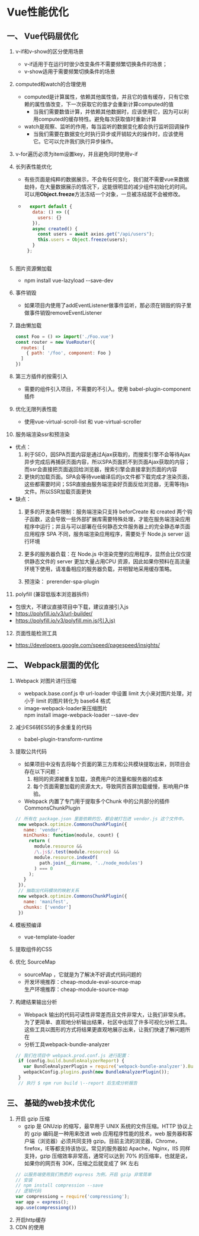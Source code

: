 # Vue性能优化

## 一、 Vue代码层优化

1. v-if和v-show的区分使用场景
   * v-if适用于在运行时很少改变条件不需要频繁切换条件的场景；
   * v-show适用于需要频繁切换条件的场景

2. computed和watch的合理使用
   * computed是计算属性，依赖其他属性值，并且它的值有缓存，只有它依赖的属性值改变，下一次获取它的值才会重新计算computed的值
      + 当我们需要数值计算，并依赖其他数据时，应该使用它，因为可以利用computed的缓存特性。避免每次获取值时重新计算
   * watch是观察、监听的作用，每当监听的数据变化都会执行监听回调操作
      + 当我们需要在数据变化时执行异步或开销较大的操作时，应该使用它。它可以允许我们执行异步操作。
3. v-for遍历必须为item设置key，并且避免同时使用v-if
4. 长列表性能优化
   * 有些页面是纯粹的数据展示，不会有任何变化，我们就不需要vue来数据劫持，在大量数据展示的情况下，这能很明显的减少组件初始化的时间。可以用**Object.freeze**方法冻结一个对象，一旦被冻结就不会被修改。
   * ```javascript
       export default {
        data: () => ({
          users: {}
        }),
        async created() {
          const users = await axios.get("/api/users");
          this.users = Object.freeze(users);
        }
      };
    
5. 图片资源懒加载
   * npm install vue-lazyload --save-dev

6. 事件销毁
   * 如果项目内使用了addEventListener做事件监听，那必须在销毁的钩子里做事件销毁removeEventListener
7. 路由懒加载
    ```javascript
    const Foo = () => import('./Foo.vue')
    const router = new VueRouter({
      routes: [
        { path: '/foo', component: Foo }
      ]
    })
8. 第三方插件的按需引入
   * 需要的组件引入项目，不需要的不引入。使用 babel-plugin-component插件
9. 优化无限列表性能
   * 使用vue-virtual-scroll-list 和 vue-virtual-scroller
10. 服务端渲染ssr和预渲染
   * 优点：
      1. 利于SEO，因SPA页面内容是通过Ajax获取的，而搜索引擎不会等待Ajax异步完成后再捕获页面内容，所以SPA页面抓不到页面Ajax获取的内容；而ssr会直接把页面返回给浏览器，搜索引擎会直接拿到页面的内容
      2. 更快的加载页面。SPA会等待vue编译后的js文件都下载完成才渲染页面，这些都需要时间；SSR直接由服务端渲染好页面反给浏览器，无需等待js文件。所以SSR加载页面更快
  * 缺点：
     1. 更多的开发条件限制：服务端渲染只支持 beforCreate 和 created 两个钩子函数，这会导致一些外部扩展库需要特殊处理，才能在服务端渲染应用程序中运行；并且与可以部署在任何静态文件服务器上的完全静态单页面应用程序 SPA 不同，服务端渲染应用程序，需要处于 Node.js server 运行环境
     2. 更多的服务器负载：在 Node.js 中渲染完整的应用程序，显然会比仅仅提供静态文件的 server 更加大量占用CPU 资源，因此如果你预料在高流量环境下使用，请准备相应的服务器负载，并明智地采用缓存策略。

    1. 预渲染： prerender-spa-plugin 
11. polyfill (兼容低版本浏览器拆件)
  * 包很大，不建议直接项目中下载，建议直接引入js
  * <https://polyfill.io/v3/url-builder/>
  * https://polyfill.io/v3/polyfill.min.js(引入js)

12. 页面性能检测工具
  * <https://developers.google.com/speed/pagespeed/insights/>

## 二、 Webpack层面的优化

1. Webpack 对图片进行压缩
   *  webpack.base.conf.js 中 url-loader 中设置 limit 大小来对图片处理，对小于 limit 的图片转化为 base64 格式
   * image-webpack-loader来压缩图片  
     npm install image-webpack-loader --save-dev
2. 减少ES6转ES5的多余重复的代码
   * babel-plugin-transform-runtime
3. 提取公共代码
   * 如果项目中没有去将每个页面的第三方库和公共模块提取出来，则项目会存在以下问题：
      1. 相同的资源被重复加载，浪费用户的流量和服务器的成本
      2. 每个页面需要加载的资源太大，导致网页首屏加载缓慢，影响用户体验。
   * Webpack 内置了专门用于提取多个Chunk 中的公共部分的插件 CommonsChunkPlugin
   ```javascript
   // 所有在 package.json 里面依赖的包，都会被打包进 vendor.js 这个文件中。
    new webpack.optimize.CommonsChunkPlugin({
      name: 'vendor',
      minChunks: function(module, count) {
        return (
          module.resource &&
          /\.js$/.test(module.resource) &&
          module.resource.indexOf(
            path.join(__dirname, '../node_modules')
          ) === 0
        );
      }
    }),
    // 抽取出代码模块的映射关系
    new webpack.optimize.CommonsChunkPlugin({
      name: 'manifest',
      chunks: ['vendor']
    })
4. 模板预编译  
   * vue-template-loader  
 
5. 提取组件的CSS
6. 优化 SourceMap
   * sourceMap ，它就是为了解决不好调式代码问题的
   * 开发环境推荐：cheap-module-eval-source-map  
     生产环境推荐：cheap-module-source-map
7. 构建结果输出分析
   * Webpack 输出的代码可读性非常差而且文件非常大，让我们非常头疼。为了更简单、直观地分析输出结果，社区中出现了许多可视化分析工具。这些工具以图形的方式将结果更直观地展示出来，让我们快速了解问题所在
   * 分析工具webpack-bundle-analyzer
   ```javascript
   // 我们在项目中 webpack.prod.conf.js 进行配置：
    if (config.build.bundleAnalyzerReport) {
      var BundleAnalyzerPlugin = require('webpack-bundle-analyzer').BundleAnalyzerPlugin;
      webpackConfig.plugins.push(new BundleAnalyzerPlugin());
    }
    // 执行 $ npm run build \--report 后生成分析报告
## 三、 基础的web技术优化
1. 开启 gzip 压缩
   * gzip 是 GNUzip 的缩写，最早用于 UNIX 系统的文件压缩。HTTP 协议上的 gzip 编码是一种用来改进 web 应用程序性能的技术，web 服务器和客户端（浏览器）必须共同支持 gzip。目前主流的浏览器，Chrome，firefox，IE等都支持该协议。常见的服务器如 Apache，Nginx，IIS 同样支持，gzip 压缩效率非常高，通常可以达到 70% 的压缩率，也就是说，如果你的网页有 30K，压缩之后就变成了 9K 左右
   ```javascript
   // 以服务端使用我们熟悉的 express 为例，开启 gzip 非常简单
   // 安装
   // npm install compression --save
   // 逻辑代码
   var compressiong = require('compressiong');
   var app = express();
   app.use(compressiong())
2. 开启http缓存
3. CDN 的使用



